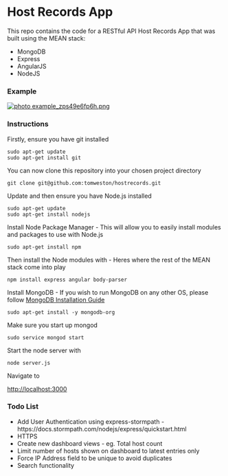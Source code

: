 # Host Records App

This repo contains the code for a RESTful API Host Records App that was built using the MEAN stack:

<ul>
<li>MongoDB</li>
<li>Express</li>
<li>AngularJS</li>
<li>NodeJS</li>
</ul>

<h3>Example</h3>

<a href="http://s723.photobucket.com/user/tom_weston2/media/example_zps49e6fp6h.png.html" target="_blank"><img src="http://i723.photobucket.com/albums/ww236/tom_weston2/example_zps49e6fp6h.png" border="0" alt=" photo example_zps49e6fp6h.png"/></a>

<h3>Instructions</h3>

Firstly, ensure you have git installed 

    sudo apt-get update
    sudo apt-get install git

You can now clone this repository into your chosen project directory

    git clone git@github.com:tomweston/hostrecords.git

Update and then ensure you have Node.js installed

    sudo apt-get update
    sudo apt-get install nodejs

Install Node Package Manager - This will allow you to easily install modules and packages to use with Node.js

    sudo apt-get install npm

Then install the Node modules with - Heres where the rest of the MEAN stack come into play

    npm install express angular body-parser

Install MongoDB - If you wish to run MongoDB on any other OS, please follow <a href="http://docs.mongodb.org/manual/installation/#installation-guides">MongoDB Installation Guide</a>

    sudo apt-get install -y mongodb-org

Make sure you start up mongod

    sudo service mongod start

Start the node server with

    node server.js
    
Navigate to 

<a href="http://localhost:3000">http://localhost:3000</a>

<h3>Todo List</h3>

<ul>
<li>Add User Authentication using express-stormpath - https://docs.stormpath.com/nodejs/express/quickstart.html</li>
<li>HTTPS</li>
<li>Create new dashboard views - eg. Total host count</li>
<li>Limit number of hosts shown on dashboard to latest entries only</li>
<li>Force IP Address field to be unique to avoid duplicates</li>
<li>Search functionality</li>
</ul> 
